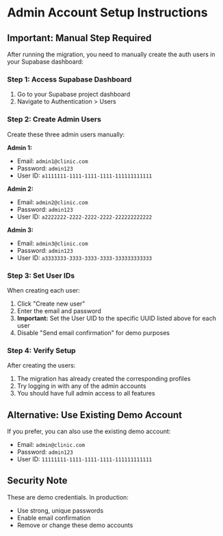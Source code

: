 # Admin Account Setup Instructions

## Important: Manual Step Required

After running the migration, you need to manually create the auth users in your Supabase dashboard:

### Step 1: Access Supabase Dashboard
1. Go to your Supabase project dashboard
2. Navigate to Authentication > Users

### Step 2: Create Admin Users
Create these three admin users manually:

**Admin 1:**
- Email: `admin1@clinic.com`
- Password: `admin123`
- User ID: `a1111111-1111-1111-1111-111111111111`

**Admin 2:**
- Email: `admin2@clinic.com`
- Password: `admin123`
- User ID: `a2222222-2222-2222-2222-222222222222`

**Admin 3:**
- Email: `admin3@clinic.com`
- Password: `admin123`
- User ID: `a3333333-3333-3333-3333-333333333333`

### Step 3: Set User IDs
When creating each user:
1. Click "Create new user"
2. Enter the email and password
3. **Important:** Set the User UID to the specific UUID listed above for each user
4. Disable "Send email confirmation" for demo purposes

### Step 4: Verify Setup
After creating the users:
1. The migration has already created the corresponding profiles
2. Try logging in with any of the admin accounts
3. You should have full admin access to all features

## Alternative: Use Existing Demo Account
If you prefer, you can also use the existing demo account:
- Email: `admin@clinic.com`
- Password: `admin123`
- User ID: `11111111-1111-1111-1111-111111111111`

## Security Note
These are demo credentials. In production:
- Use strong, unique passwords
- Enable email confirmation
- Remove or change these demo accounts